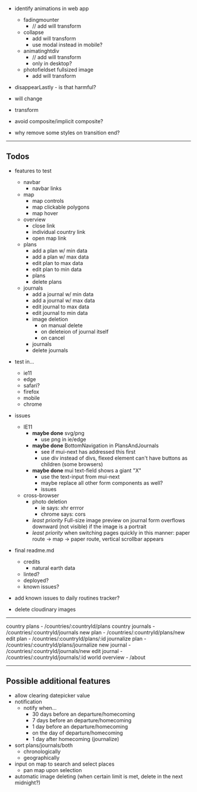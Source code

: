 - identify animations in web app
  - fadingmounter
    - // add will transform
  - collapse
    - add will transform
    - use modal instead in mobile?
  - animatinghtdiv
    - // add will transform
    - only in desktop?
  - photofieldset fullsized image
    - add will transform

- disappearLastly - is that harmful?

- will change
- transform
- avoid composite/implicit composite?
- why remove some styles on transition end?

---

## Todos

- features to test
  - navbar
    - navbar links
  - map
    - map controls
    - map clickable polygons
    - map hover
  - overview
    - close link
    - individual country link
    - open map link
  - plans
    - add a plan w/ min data
    - add a plan w/ max data
    - edit plan to max data
    - edit plan to min data
    - plans
    - delete plans
  - journals
    - add a journal w/ min data
    - add a journal w/ max data
    - edit journal to max data
    - edit journal to min data
    - image deletion
      - on manual delete
      - on deleteion of journal itself
      - on cancel
    - journals
    - delete journals

- test in...
  - ie11
  - edge
  - safari?
  - firefox
  - mobile
  - chrome

- issues
  - IE11
    - **maybe done** svg/png
      - use png in ie/edge
    - **maybe done** BottomNavigation in PlansAndJournals
      - see if mui-next has addressed this first
      - use div instead of divs, flexed element can't have buttons as children (some browsers)
    - **maybe done** mui text-field shows a giant "X"
      - use the text-input from mui-next
      - maybe replace all other form components as well?
      - issues
  - cross-browser
    - photo deletion
      - ie says: xhr errror
      - chrome says: cors
    - *least priority* Full-size image preview on journal form overflows downward (not visible) if the image is a portrait
    - *least priority* when switching pages quickly in this manner: paper route -> map -> paper route, vertical scrollbar appears


- final readme.md
  - credits
    - natural earth data
  - linted?
  - deployed?
  - known issues?

- add known issues to daily routines tracker?

- delete cloudinary images

---

country plans           - /countries/:countryId/plans
country journals        - /countries/:countryId/journals
new plan                - /countries/:countryId/plans/new
edit plan               - /countries/:countryId/plans/:id
journalize plan         - /countries/:countryId/plans/journalize
new journal             - /countries/:countryId/journals/new
edit journal            - /countries/:countryId/journals/:id
world overview          - /about

---

## Possible additional features

- allow clearing datepicker value
- notification
  - notify when...
    - 30 days before an departure/homecoming
    - 7 days before an departure/homecoming
    - 1 day before an departure/homecoming
    - on the day of departure/homecoming
    - 1 day after homecoming (journalize)
- sort plans/journals/both
  - chronologically
  - geographically
- input on map to search and select places
  - pan map upon selection
- automatic image deleting (when certain limit is met, delete in the next midnight?)
